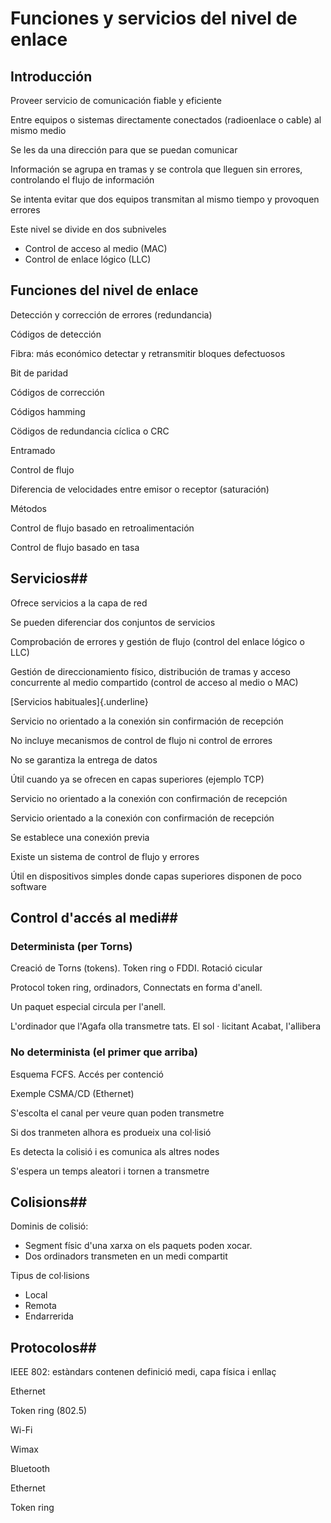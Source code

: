 
# Funciones y servicios del nivel de enlace

## Introducción

Proveer servicio de comunicación fiable y eficiente

Entre equipos o sistemas directamente conectados (radioenlace o cable)
al mismo medio

Se les da una dirección para que se puedan comunicar

Información se agrupa en tramas y se controla que lleguen sin errores,
controlando el flujo de información

Se intenta evitar que dos equipos transmitan al mismo tiempo y provoquen
errores

Este nivel se divide en dos subniveles

- Control de acceso al medio (MAC)
- Control de enlace lógico (LLC)

## Funciones del nivel de enlace

Detección y corrección de errores (redundancia)

Códigos de detección

Fibra: más económico detectar y retransmitir bloques defectuosos

Bit de paridad

Códigos de corrección

Códigos hamming

Cödigos de redundancia cíclica o CRC

Entramado

Control de flujo

Diferencia de velocidades entre emisor o receptor (saturación)

Métodos

Control de flujo basado en retroalimentación

Control de flujo basado en tasa

## Servicios##

Ofrece servicios a la capa de red

Se pueden diferenciar dos conjuntos de servicios

Comprobación de errores y gestión de flujo (control del enlace lógico o
LLC)

Gestión de direccionamiento físico, distribución de tramas y acceso
concurrente al medio compartido (control de acceso al medio o MAC)

[Servicios habituales]{.underline}

Servicio no orientado a la conexión sin confirmación de recepción

No incluye mecanismos de control de flujo ni control de errores

No se garantiza la entrega de datos

Útil cuando ya se ofrecen en capas superiores (ejemplo TCP)

Servicio no orientado a la conexión con confirmación de recepción

Servicio orientado a la conexión con confirmación de recepción

Se establece una conexión previa

Existe un sistema de control de flujo y errores

Útil en dispositivos simples donde capas superiores disponen de poco
software

## Control d\'accés al medi##

### Determinista (per Torns)

Creació de Torns (tokens). Token ring o FDDI. Rotació cicular

Protocol token ring, ordinadors, Connectats en forma d\'anell.

Un paquet especial circula per l\'anell.

L\'ordinador que l\'Agafa olla transmetre tats. El sol · licitant
Acabat, l\'allibera

### No determinista (el primer que arriba)

Esquema FCFS. Accés per contenció

Exemple CSMA/CD (Ethernet)

S'escolta el canal per veure quan poden transmetre

Si dos tranmeten alhora es produeix una col·lisió

Es detecta la colisió i es comunica als altres nodes

S'espera un temps aleatori i tornen a transmetre

## Colisions##

Dominis de colisió:

- Segment físic d'una xarxa on els paquets poden xocar.
- Dos ordinadors transmeten en un medi compartit

Tipus de col·lisions

- Local
- Remota
- Endarrerida

## Protocolos##

IEEE 802: estàndars contenen definició medi, capa física i enllaç

Ethernet

Token ring (802.5)

Wi-Fi

Wimax

Bluetooth

Ethernet

Token ring
